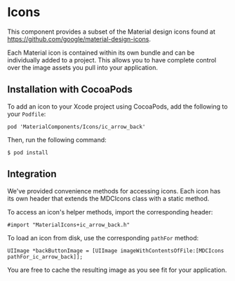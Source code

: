 # Icons

This component provides a subset of the Material design icons found at
https://github.com/google/material-design-icons.

Each Material icon is contained within its own bundle and can be individually added to a project.
This allows you to have complete control over the image assets you pull into your application.

## Installation with CocoaPods

To add an icon to your Xcode project using CocoaPods, add the following to your `Podfile`:

    pod 'MaterialComponents/Icons/ic_arrow_back'

Then, run the following command:

    $ pod install

## Integration

We've provided convenience methods for accessing icons. Each icon has its own header that extends
the MDCIcons class with a static method.

To access an icon's helper methods, import the corresponding header:

    #import "MaterialIcons+ic_arrow_back.h"

To load an icon from disk, use the corresponding `pathFor` method:

    UIImage *backButtonImage = [UIImage imageWithContentsOfFile:[MDCIcons pathFor_ic_arrow_back]];

You are free to cache the resulting image as you see fit for your application.
